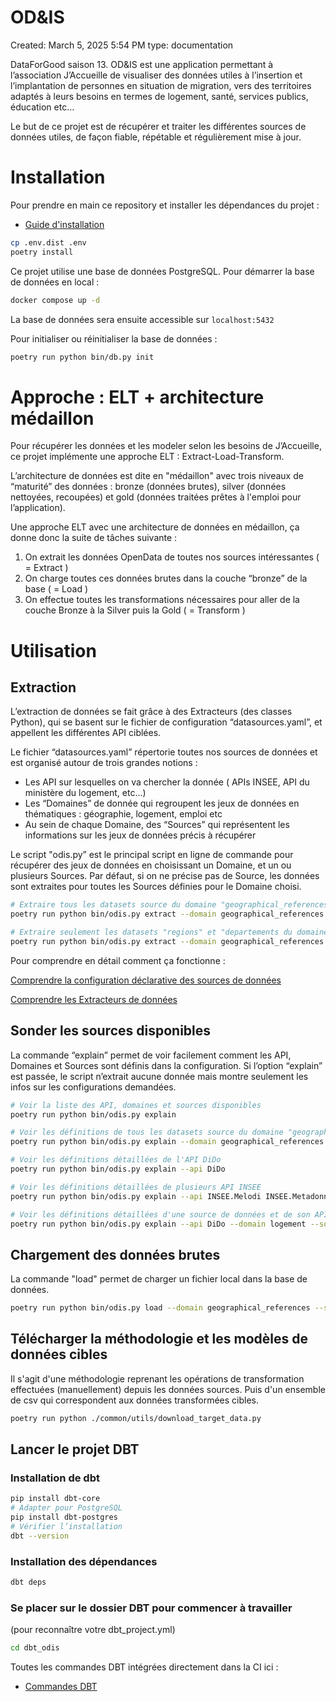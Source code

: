 # OD&IS

Created: March 5, 2025 5:54 PM
type: documentation

DataForGood saison 13. OD&IS est une application permettant à l’association J’Accueille de visualiser des données utiles à l’insertion et l’implantation de personnes en situation de migration, vers des territoires adaptés à leurs besoins en termes de logement, santé, services publics, éducation etc…

Le but de ce projet est de récupérer et traiter les différentes sources de données utiles, de façon fiable, répétable et régulièrement mise à jour.

# Installation

Pour prendre en main ce repository et installer les dépendances du projet :
- [Guide d'installation](./INSTALL.md)

```bash
cp .env.dist .env
poetry install
```

Ce projet utilise une base de données PostgreSQL. Pour démarrer la base de données en local :

```bash
docker compose up -d
```

La base de données sera ensuite accessible sur `localhost:5432`

Pour initialiser ou réinitialiser la base de données :

```bash
poetry run python bin/db.py init
```

# Approche : ELT + architecture médaillon

Pour récupérer les données et les modeler selon les besoins de J’Accueille, ce projet implémente une approche ELT : Extract-Load-Transform.

L’architecture de données est dite en "médaillon" avec trois niveaux de “maturité” des données : bronze (données brutes), silver (données nettoyées, recoupées) et gold (données traitées prêtes à l'emploi pour l’application). 

Une approche ELT avec une architecture de données en médaillon, ça donne donc la suite de tâches suivante :

1. On extrait les données OpenData de toutes nos sources intéressantes ( = Extract )
2. On charge toutes ces données brutes dans la couche “bronze” de la base ( = Load )
3. On effectue toutes les transformations nécessaires pour aller de la couche Bronze à la Silver puis la Gold ( = Transform )

# Utilisation

## Extraction

L’extraction de données se fait grâce à des Extracteurs (des classes Python), qui se basent sur le fichier de configuration “datasources.yaml”, et appellent les différentes API ciblées.

Le fichier “datasources.yaml” répertorie toutes nos sources de données et est organisé autour de trois grandes notions :

- Les API sur lesquelles on va chercher la donnée ( APIs INSEE, API du ministère du logement, etc…)
- Les “Domaines” de donnée qui regroupent les jeux de données en thématiques : géographie, logement, emploi etc
- Au sein de chaque Domaine, des “Sources” qui représentent les informations sur les jeux de données précis à récupérer

Le script "odis.py” est le principal script en ligne de commande pour récupérer des jeux de données en choisissant un Domaine, et un ou plusieurs Sources. Par défaut, si on ne précise pas de Source, les données sont extraites pour toutes les Sources définies pour le Domaine choisi.

```bash
# Extraire tous les datasets source du domaine "geographical_references"
poetry run python bin/odis.py extract --domain geographical_references

# Extraire seulement les datasets "regions" et "departements du domaine "geographical_references"
poetry run python bin/odis.py extract --domain geographical_references --sources regions departements
```

Pour comprendre en détail comment ça fonctionne : 

[Comprendre la configuration déclarative des sources de données](./docs/configurations.md)

[Comprendre les Extracteurs de données](./docs/extract.md)

## Sonder les sources disponibles

La commande “explain” permet de voir facilement comment les API, Domaines et Sources sont définis dans la configuration. Si l’option “explain” est passée, le script n’extrait aucune donnée mais montre seulement les infos sur les configurations demandées.

```bash
# Voir la liste des API, domaines et sources disponibles
poetry run python bin/odis.py explain

# Voir les définitions de tous les datasets source du domaine "geographical_references"
poetry run python bin/odis.py explain --domain geographical_references 

# Voir les définitions détaillées de l'API DiDo
poetry run python bin/odis.py explain --api DiDo

# Voir les définitions détaillées de plusieurs API INSEE
poetry run python bin/odis.py explain --api INSEE.Melodi INSEE.Metadonneees

# Voir les définitions détaillées d'une source de données et de son API
poetry run python bin/odis.py explain --api DiDo --domain logement --source dido_catalogue 
```

## Chargement des données brutes

La commande "load" permet de charger un fichier local dans la base de données.

```bash
poetry run python bin/odis.py load --domain geographical_references --source regions
```

## Télécharger la méthodologie et les modèles de données cibles

Il s'agit d'une méthodologie reprenant les opérations de transformation effectuées (manuellement) depuis les données sources. Puis d'un ensemble de csv qui correspondent aux données transformées cibles.

```bash
poetry run python ./common/utils/download_target_data.py

```

## Lancer le projet DBT

### Installation de dbt

```bash
pip install dbt-core
# Adapter pour PostgreSQL
pip install dbt-postgres
# Vérifier l’installation
dbt --version
```

### Installation des dépendances

```bash
dbt deps
```

### Se placer sur le dossier DBT pour commencer à travailler
(pour reconnaître votre dbt_project.yml)

```bash
cd dbt_odis
```

Toutes les commandes DBT intégrées directement dans la CI ici : 

- [Commandes DBT](./DBT.md)








